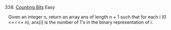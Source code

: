 338. [Counting Bits](https://leetcode.com/problems/counting-bits/)
     Easy

Given an integer n, return an array ans of length n + 1 such that for each i (0 <= i <= n), ans[i] is the number of 1's in the binary representation of i.